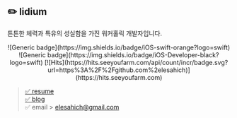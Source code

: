 ## ✏️ lidium 
튼튼한 체력과 특유의 성실함을 가진 워커홀릭 개발자입니다.

<div align="center">
![Generic badge](https://img.shields.io/badge/iOS-swift-orange?logo=swift)
![Generic badge](https://img.shields.io/badge/iOS-Developer-black?logo=swift) 
[![Hits](https://hits.seeyoufarm.com/api/count/incr/badge.svg?url=https%3A%2F%2Fgithub.com%2elesahich)](https://hits.seeyoufarm.com) <br> 
</div>

> [✅ resume](https://www.notion.so/lidium-afccf21fb58746e8a24f1b375f592819) <br>
> [✅ blog](http://lidium.tistory.com) <br>
> ✅ email > elesahich@gmail.com  </br> 

